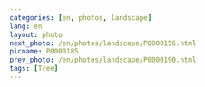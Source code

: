 ```yaml
---
categories: [en, photos, landscape]
lang: en
layout: photo
next_photo: /en/photos/landscape/P0000156.html
picname: P0000185
prev_photo: /en/photos/landscape/P0000190.html
tags: [Tree]
---
```

